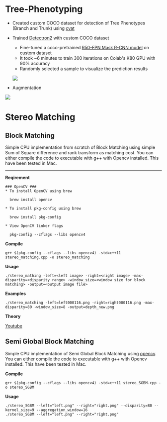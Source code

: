 # Tree-Phenotyping
* Created custom COCO dataset for detection of Tree Phenotypes (Branch and Trunk) using [cvat](https://cvat.org)
* Trained [Detectron2](https://github.com/facebookresearch/detectron2) with custom COCO dataset
  * Fine-tuned a coco-pretrained [R50-FPN Mask R-CNN model](https://github.com/facebookresearch/detectron2/blob/master/configs/COCO-InstanceSegmentation/mask_rcnn_R_50_FPN_3x.yaml) on custom dataset
  * It took ~6 minutes to train 300 iterations on Colab's K80 GPU with 90% accuracy
  * Randomly selected a sample to visualize the prediction results
  
  [![](https://img.shields.io/badge/Notebook-Run_in_Colab-EE4C2C?logo=PyTorch)](https://colab.research.google.com/drive/1FIHlN1xKRe8ufO0k42GvL_SqD06pAdp7)
  
 * Augmentation
 
  [![](https://img.shields.io/badge/Notebook-Run_in_Colab-EE4C2C?logo=PyTorch)](https://colab.research.google.com/drive/1Vu4Ky0pAtWilcUpI-awQryOpO5SQRNat#scrollTo=Bu3B12UeBhz7)
# Stereo Matching 

## Block Matching
Simple CPU implementation from scratch of Block Matching using simple Sum of Square difference and rank transform as matching cost. 
You can either compile the code to executable with g++ with Opencv installed. This have been tested in Mac.    

---
**Reqirement**

    ### OpenCV ###
    * To install OpenCV using brew
    
      brew install opencv
    
    * To install pkg-config using brew
    
      brew install pkg-config
    
    * View OpenCV linker flags
    
      pkg-config --cflags --libs opencv4
    

**Compile**

    g++ $(pkg-config --cflags --libs opencv4) -std=c++11 stereo_matching.cpp -o stereo_matching 

**Usage**

    ./stereo_mathing -left=<left image> -right=<right image> -max-disparity=<disparity range> -window_size=<window size for block matching> -output=<output image file> 

**Examples**

    ./stereo_matching -left=left000116.png -right=right000116.png -max-disparity=80 -window_size=8 -output=depth_new.png


**Theory**

[Youtube](https://www.youtube.com/watch?v=jzis4WE3Vc8&ab_channel=UCFCRCV)

## Semi Global Block Matching
Simple CPU implementation of Semi Global Block Matching using [opencv](https://docs.opencv.org/4.5.1/d1/d9f/classcv_1_1stereo_1_1StereoBinarySGBM.html#details). You can either compile the code to executable with g++ with Opencv installed. This have been tested in Mac. 

**Compile**

    g++ $(pkg-config --cflags --libs opencv4) -std=c++11 stereo_SGBM.cpp -o stereo_SGBM
    
**Usage**

    ./stereo_SGBM --left="left.png" --right="right.png" --disparity=80 --kernel_size=9 --aggregation_window=16
    ./stereo_SGBM --left="left.png" --right="right.png" 




